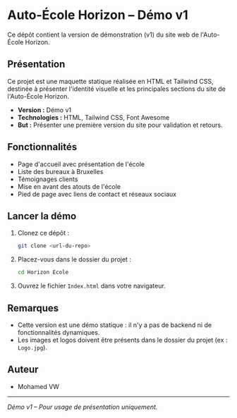 # Auto-École Horizon – Démo v1

Ce dépôt contient la version de démonstration (v1) du site web de l'Auto-École Horizon.

## Présentation

Ce projet est une maquette statique réalisée en HTML et Tailwind CSS, destinée à présenter l'identité visuelle et les principales sections du site de l'Auto-École Horizon.

- **Version :** Démo v1
- **Technologies :** HTML, Tailwind CSS, Font Awesome
- **But :** Présenter une première version du site pour validation et retours.

## Fonctionnalités
- Page d'accueil avec présentation de l'école
- Liste des bureaux à Bruxelles
- Témoignages clients
- Mise en avant des atouts de l'école
- Pied de page avec liens de contact et réseaux sociaux

## Lancer la démo
1. Clonez ce dépôt :
   ```bash
   git clone <url-du-repo>
   ```
2. Placez-vous dans le dossier du projet :
   ```bash
   cd Horizon Ecole
   ```
3. Ouvrez le fichier `Index.html` dans votre navigateur.

## Remarques
- Cette version est une démo statique : il n'y a pas de backend ni de fonctionnalités dynamiques.
- Les images et logos doivent être présents dans le dossier du projet (ex : `Logo.jpg`).

## Auteur
- Mohamed VW

---

*Démo v1 – Pour usage de présentation uniquement.* 